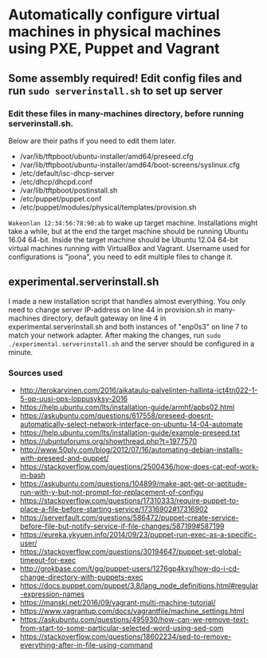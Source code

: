 # Automatically configure virtual machines in physical machines using PXE, Puppet and Vagrant 

## Some assembly required! Edit config files and run `sudo serverinstall.sh` to set up server

### Edit these files in many-machines directory, before running serverinstall.sh.
Below are their paths if you need to edit them later.

* /var/lib/tftpboot/ubuntu-installer/amd64/preseed.cfg
* /var/lib/tftpboot/ubuntu-installer/amd64/boot-screens/syslinux.cfg
* /etc/default/isc-dhcp-server
* /etc/dhcp/dhcpd.conf
* /var/lib/tftpboot/postinstall.sh
* /etc/puppet/puppet.conf
* /etc/puppet/modules/physical/templates/provision.sh

`Wakeonlan 12:34:56:78:90:ab` to wake up target machine. Installations might take a while,
but at the end the target machine should be running Ubuntu 16.04 64-bit. Inside the target machine
should be Ubuntu 12.04 64-bit virtual machines running with VirtualBox and Vagrant. Username used for configurations
is "joona", you need to edit multiple files to change it.

## experimental.serverinstall.sh

I made a new installation script that handles almost everything. You only need to change server IP-address on line 44 in provision.sh in many-machines directory, default gateway on line 4 in experimental.serverinstall.sh and both instances of "enp0s3" on line 7 to match your network adapter. After making the changes, run `sudo ./experimental.serverinstall.sh` and the server should be configured in a minute.

### Sources used

* http://terokarvinen.com/2016/aikataulu-palvelinten-hallinta-ict4tn022-1-5-op-uusi-ops-loppusyksy-2016
* https://help.ubuntu.com/lts/installation-guide/armhf/apbs02.html
* https://askubuntu.com/questions/617558/preseed-doesnt-automatically-select-network-interface-on-ubuntu-14-04-automate
* https://help.ubuntu.com/lts/installation-guide/example-preseed.txt
* https://ubuntuforums.org/showthread.php?t=1977570
* http://www.50ply.com/blog/2012/07/16/automating-debian-installs-with-preseed-and-puppet/
* https://stackoverflow.com/questions/2500436/how-does-cat-eof-work-in-bash
* https://askubuntu.com/questions/104899/make-apt-get-or-aptitude-run-with-y-but-not-prompt-for-replacement-of-configu
* https://stackoverflow.com/questions/17310333/require-puppet-to-place-a-file-before-starting-service/17316902#17316902
* https://serverfault.com/questions/586472/puppet-create-service-before-file-but-notify-service-if-file-changes/587199#587199
* https://eureka.ykyuen.info/2014/09/23/puppet-run-exec-as-a-specific-user/
* https://stackoverflow.com/questions/30194647/puppet-set-global-timeout-for-exec
* http://grokbase.com/t/gg/puppet-users/1276gp4kxy/how-do-i-cd-change-directory-with-puppets-exec
* https://docs.puppet.com/puppet/3.8/lang_node_definitions.html#regular-expression-names
* https://manski.net/2016/09/vagrant-multi-machine-tutorial/
* https://www.vagrantup.com/docs/vagrantfile/machine_settings.html
* https://askubuntu.com/questions/495930/how-can-we-remove-text-from-start-to-some-particular-selected-word-using-sed-com
* https://stackoverflow.com/questions/18602234/sed-to-remove-everything-after-in-file-using-command
